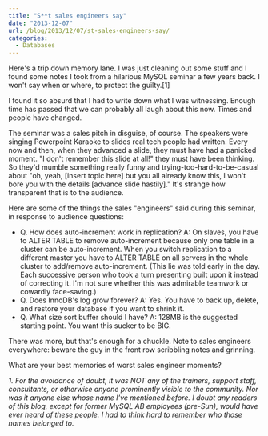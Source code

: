 ```yaml
---
title: "S**t sales engineers say"
date: "2013-12-07"
url: /blog/2013/12/07/st-sales-engineers-say/
categories:
  - Databases
---
```

Here's a trip down memory lane. I was just cleaning out some stuff and I found some notes I took from a hilarious MySQL seminar a few years back. I won't say when or where, to protect the guilty.[1] 

I found it so absurd that I had to write down what I was witnessing. Enough time has passed that we can probably all laugh about this now. Times and people have changed. 

The seminar was a sales pitch in disguise, of course. The speakers were singing Powerpoint Karaoke to slides real tech people had written. Every now and then, when they advanced a slide, they must have had a panicked moment. "I don't remember this slide at all!" they must have been thinking. So they'd mumble something really funny and trying-too-hard-to-be-casual about "oh, yeah, [insert topic here] but you all already know this, I won't bore you with the details [advance slide hastily]." It's strange how transparent that is to the audience. 

Here are some of the things the sales "engineers" said during this seminar, in response to audience questions: 

*   Q. How does auto-increment work in replication? A: On slaves, you have to ALTER TABLE to remove auto-increment because only one table in a cluster can be auto-increment. When you switch replication to a different master you have to ALTER TABLE on all servers in the whole cluster to add/remove auto-increment. (This lie was told early in the day. Each successive person who took a turn presenting built upon it instead of correcting it. I'm not sure whether this was admirable teamwork or cowardly face-saving.) 
*   Q. Does InnoDB's log grow forever? A: Yes. You have to back up, delete, and restore your database if you want to shrink it. 
*   Q. What size sort buffer should I have? A: 128MB is the suggested starting point. You want this sucker to be BIG. </ul> 

There was more, but that's enough for a chuckle. Note to sales engineers everywhere: beware the guy in the front row scribbling notes and grinning. 

What are your best memories of worst sales engineer moments? 

*1. For the avoidance of doubt, it was NOT any of the trainers, support staff, consultants, or otherwise anyone prominently visible to the community. Nor was it anyone else whose name I've mentioned before. I doubt any readers of this blog, except for former MySQL AB employees (pre-Sun), would have ever heard of these people. I had to think hard to remember who those names belonged to.*
